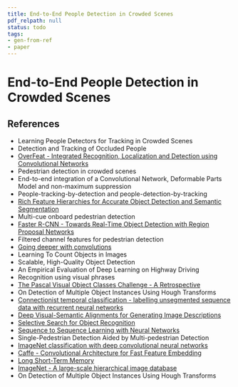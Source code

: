 ```yaml
---
title: End-to-End People Detection in Crowded Scenes
pdf_relpath: null
status: todo
tags:
- gen-from-ref
- paper
---
```


# End-to-End People Detection in Crowded Scenes

## References

- Learning People Detectors for Tracking in Crowded Scenes
- Detection and Tracking of Occluded People
- [OverFeat - Integrated Recognition, Localization and Detection using Convolutional Networks](./overfeat-integrated-recognition-localization-and-detection-using-convolutional-networks.md)
- Pedestrian detection in crowded scenes
- End-to-end integration of a Convolutional Network, Deformable Parts Model and non-maximum suppression
- People-tracking-by-detection and people-detection-by-tracking
- [Rich Feature Hierarchies for Accurate Object Detection and Semantic Segmentation](./rich-feature-hierarchies-for-accurate-object-detection-and-semantic-segmentation.md)
- Multi-cue onboard pedestrian detection
- [Faster R-CNN - Towards Real-Time Object Detection with Region Proposal Networks](./faster-r-cnn-towards-real-time-object-detection-with-region-proposal-networks.md)
- Filtered channel features for pedestrian detection
- [Going deeper with convolutions](./going-deeper-with-convolutions.md)
- Learning To Count Objects in Images
- Scalable, High-Quality Object Detection
- An Empirical Evaluation of Deep Learning on Highway Driving
- Recognition using visual phrases
- [The Pascal Visual Object Classes Challenge - A Retrospective](./the-pascal-visual-object-classes-challenge-a-retrospective.md)
- On Detection of Multiple Object Instances Using Hough Transforms
- [Connectionist temporal classification - labelling unsegmented sequence data with recurrent neural networks](./connectionist-temporal-classification-labelling-unsegmented-sequence-data-with-recurrent-neural-networks.md)
- [Deep Visual-Semantic Alignments for Generating Image Descriptions](./deep-visual-semantic-alignments-for-generating-image-descriptions.md)
- [Selective Search for Object Recognition](./selective-search-for-object-recognition.md)
- [Sequence to Sequence Learning with Neural Networks](./sequence-to-sequence-learning-with-neural-networks.md)
- Single-Pedestrian Detection Aided by Multi-pedestrian Detection
- [ImageNet classification with deep convolutional neural networks](./imagenet-classification-with-deep-convolutional-neural-networks.md)
- [Caffe - Convolutional Architecture for Fast Feature Embedding](./caffe-convolutional-architecture-for-fast-feature-embedding.md)
- [Long Short-Term Memory](./long-short-term-memory.md)
- [ImageNet - A large-scale hierarchical image database](./imagenet-a-large-scale-hierarchical-image-database.md)
- On Detection of Multiple Object Instances Using Hough Transforms
